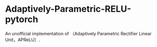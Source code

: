 # Adaptively-Parametric-RELU-pytorch
An unofficial implementation of （Adaptively Parametric Rectifier Linear Unit，APReLU）.
